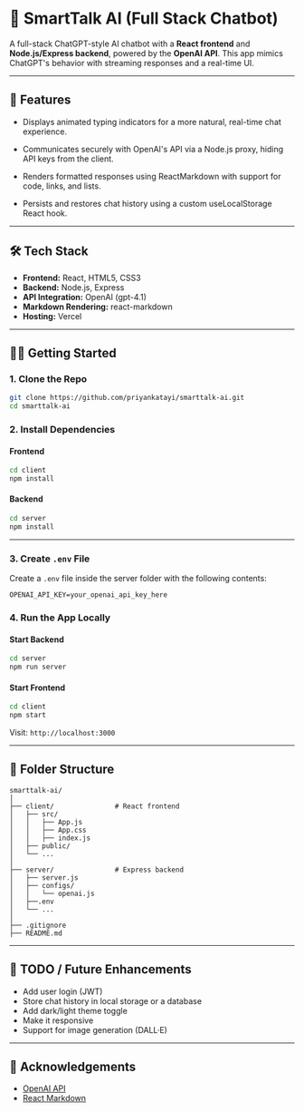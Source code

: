 # 💬 SmartTalk AI (Full Stack Chatbot)

A full-stack ChatGPT-style AI chatbot with a **React frontend** and **Node.js/Express backend**, powered by the **OpenAI API**. This app mimics ChatGPT's behavior with streaming responses and a real-time UI.

---

## 🚀 Features

- Displays animated typing indicators for a more natural, real-time chat experience.

- Communicates securely with OpenAI's API via a Node.js proxy, hiding API keys from the client.

- Renders formatted responses using ReactMarkdown with support for code, links, and lists.

- Persists and restores chat history using a custom useLocalStorage React hook.

---

## 🛠️ Tech Stack

- **Frontend:** React, HTML5, CSS3
- **Backend:** Node.js, Express
- **API Integration:** OpenAI (gpt-4.1)
- **Markdown Rendering:** react-markdown
- **Hosting:** Vercel

---

## 🧑‍💻 Getting Started

### 1. Clone the Repo

```bash
git clone https://github.com/priyankatayi/smarttalk-ai.git
cd smarttalk-ai
```

### 2. Install Dependencies

#### Frontend

```bash
cd client
npm install
```

#### Backend

```bash
cd server
npm install
```

---

### 3. Create `.env` File

Create a `.env` file inside the server folder with the following contents:

```env
OPENAI_API_KEY=your_openai_api_key_here
```

### 4. Run the App Locally

#### Start Backend

```bash
cd server
npm run server
```

#### Start Frontend

```bash
cd client
npm start
```

Visit: `http://localhost:3000`

---

## 📁 Folder Structure

```
smarttalk-ai/
│
├── client/               # React frontend
│   ├── src/
│   │   ├── App.js
│   │   ├── App.css
│   │   ├── index.js
│   ├── public/
│   └── ...
│
├── server/               # Express backend
│   ├── server.js
│   ├── configs/
│   │   └── openai.js
│   ├──.env
│   └── ...
│
├── .gitignore
├── README.md
```

---

## 📌 TODO / Future Enhancements

- Add user login (JWT)
- Store chat history in local storage or a database
- Add dark/light theme toggle
- Make it responsive
- Support for image generation (DALL·E)

---

## 🙌 Acknowledgements

- [OpenAI API](https://platform.openai.com/)
- [React Markdown](https://github.com/remarkjs/react-markdown)
